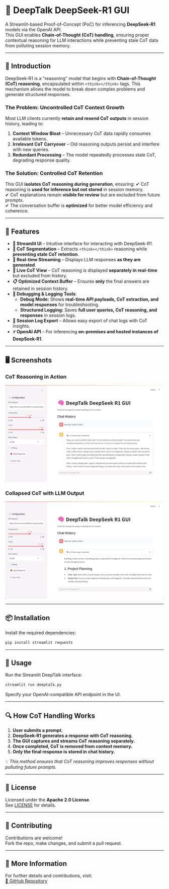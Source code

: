 # 🧠 DeepTalk DeepSeek-R1 GUI

A Streamlit-based Proof-of-Concept (PoC) for inferencing **DeepSeek-R1** models via the OpenAI API.  
This GUI enables **Chain-of-Thought (CoT) handling**, ensuring proper contextual reasoning for LLM interactions while preventing stale CoT data from polluting session memory.

---

## 📖 Introduction

DeepSeek-R1 is a "reasoning" model that begins with **Chain-of-Thought (CoT) reasoning**, encapsulated within `<think></think>` tags. This mechanism allows the model to break down complex problems and generate structured responses.

### **The Problem: Uncontrolled CoT Context Growth**
Most LLM clients currently **retain and resend CoT outputs** in session history, leading to:
1. **Context Window Bloat** – Unnecessary CoT data rapidly consumes available tokens.
2. **Irrelevant CoT Carryover** – Old reasoning outputs persist and interfere with new queries.
3. **Redundant Processing** – The model repeatedly processes stale CoT, degrading response quality.

### **The Solution: Controlled CoT Retention**
This GUI **isolates CoT reasoning during generation**, ensuring:
✔ CoT reasoning is **used for inference but not stored** in session memory.  
✔ CoT explanations remain **visible for review** but are excluded from future prompts.  
✔ The conversation buffer is **optimized** for better model efficiency and coherence.

---

## 🚀 Features

- **📡 Streamlit UI** – Intuitive interface for interacting with DeepSeek-R1.
- **🧠 CoT Segmentation** – Extracts `<think></think>` reasoning while **preventing stale CoT retention**.
- **📡 Real-time Streaming** – Displays LLM responses **as they are generated**.
- **📌 Live CoT View** – CoT reasoning is displayed **separately in real-time** but excluded from history.
- **📋 Optimized Context Buffer** – Ensures **only** the final answers are retained in session history.
- **🐞 Debugging & Logging Tools**:
  - **Debug Mode:** Shows **real-time API payloads, CoT extraction, and model responses** for troubleshooting.
  - **Structured Logging:** Saves **full user queries, CoT reasoning, and responses** in session logs.
- **💾 Session Log Export** – Allows easy export of chat logs with CoT insights.
- **⚡ OpenAI API** – For inferencing **on-premises and hosted instances of DeepSeek-R1**.

---

## 🖥 Screenshots

### **CoT Reasoning in Action**
![CoT in Action](screenshot_DeepTalk_CoT_open.png)

### **Collapsed CoT with LLM Output**
![LLM Output](screenshot_DeepTalk_CoT_closed.png)

---

## 📦 Installation

Install the required dependencies:

```sh
pip install streamlit requests
```

---

## 🏃 Usage

Run the Streamlit DeepTalk interface:

```sh
streamlit run deeptalk.py
```

Specify your OpenAI-compatible API endpoint in the UI.

---

## 🔍 How CoT Handling Works

1. **User submits a prompt.**  
2. **DeepSeek-R1 generates a response with CoT reasoning.**  
3. **The GUI captures and streams CoT reasoning separately.**  
4. **Once completed, CoT is removed from context memory.**  
5. **Only the final response is stored in chat history.**  

💡 *This method ensures that CoT reasoning improves responses without polluting future prompts.*

---

## 📜 License

Licensed under the **Apache 2.0 License**.  
See [LICENSE](LICENSE) for details.

---

## 🤝 Contributing

Contributions are welcome!  
Fork the repo, make changes, and submit a pull request.

---

## 🔗 More Information

For further details and contributions, visit:  
[🔗 GitHub Repository](https://github.com/AightBits/DeepTalk)
